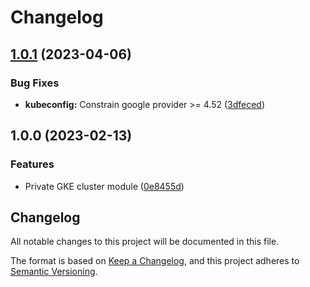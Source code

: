 # Changelog

## [1.0.1](https://github.com/memes/terraform-google-private-gke-cluster/compare/v1.0.0...v1.0.1) (2023-04-06)


### Bug Fixes

* **kubeconfig:** Constrain google provider &gt;= 4.52 ([3dfeced](https://github.com/memes/terraform-google-private-gke-cluster/commit/3dfeced56c454715ab9f353bb06d5853f41eda02))

## 1.0.0 (2023-02-13)


### Features

* Private GKE cluster module ([0e8455d](https://github.com/memes/terraform-google-private-gke-cluster/commit/0e8455d2bd2778e96fe2433f00c9dbd064fba41f))

## Changelog

<!-- markdownlint-disable MD024 -->

All notable changes to this project will be documented in this file.

The format is based on [Keep a Changelog](https://keepachangelog.com/en/1.0.0/),
and this project adheres to [Semantic Versioning](https://semver.org/spec/v2.0.0.html).
